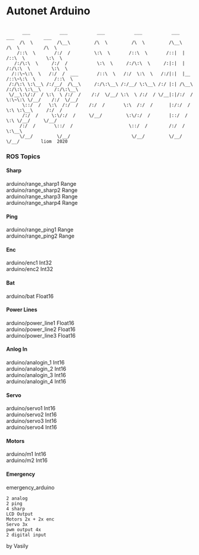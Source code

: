 # Autonet Arduino

```

      ___           ___           ___           ___           ___           ___           ___     
     /\  \         /\__\         /\  \         /\  \         /\__\         /\  \         /\  \    
    /::\  \       /:/  /         \:\  \       /::\  \       /::|  |       /::\  \        \:\  \   
   /:/\:\  \     /:/  /           \:\  \     /:/\:\  \     /:|:|  |      /:/\:\  \        \:\  \  
  /::\~\:\  \   /:/  /  ___       /::\  \   /:/  \:\  \   /:/|:|  |__   /::\~\:\  \       /::\  \ 
 /:/\:\ \:\__\ /:/__/  /\__\     /:/\:\__\ /:/__/ \:\__\ /:/ |:| /\__\ /:/\:\ \:\__\     /:/\:\__\
 \/__\:\/:/  / \:\  \ /:/  /    /:/  \/__/ \:\  \ /:/  / \/__|:|/:/  / \:\~\:\ \/__/    /:/  \/__/
      \::/  /   \:\  /:/  /    /:/  /       \:\  /:/  /      |:/:/  /   \:\ \:\__\     /:/  /     
      /:/  /     \:\/:/  /     \/__/         \:\/:/  /       |::/  /     \:\ \/__/     \/__/      
     /:/  /       \::/  /                     \::/  /        /:/  /       \:\__\                  
     \/__/         \/__/                       \/__/         \/__/         \/__/        liom  2020

```
### ROS Topics
#### Sharp
arduino/range_sharp1 Range \
arduino/range_sharp2 Range \
arduino/range_sharp3 Range \
arduino/range_sharp4 Range
#### Ping
arduino/range_ping1 Range \
arduino/range_ping2 Range
#### Enc
arduino/enc1 Int32 \
arduino/enc2 Int32
#### Bat
arduino/bat Float16
#### Power Lines 
arduino/power_line1 Float16 \
arduino/power_line2 Float16 \
arduino/power_line3 Float16
#### Anlog In
arduino/analogin_1 Int16 \
arduino/analogin_2 Int16 \
arduino/analogin_3 Int16 \
arduino/analogin_4 Int16
#### Servo
arduino/servo1 Int16 \
arduino/servo2 Int16 \
arduino/servo3 Int16 \
arduino/servo4 Int16
#### Motors
arduino/m1 Int16 \
arduino/m2 Int16
#### Emergency 
emergency_arduino

```
2 analog 
2 ping 
4 sharp
LCD Output
Motors 2x + 2x enc
Servo 3x 
pwm output 4x
2 digital input
```

by Vasily
